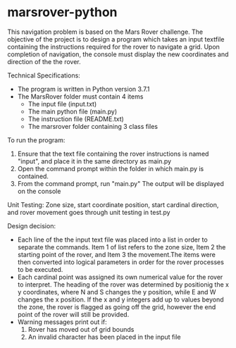# marsrover-python
This navigation problem is based on the Mars Rover challenge.
The objective of the project is to design a program which takes an 
input textfile containing the instructions required for the rover
to navigate a grid. Upon completion of navigation, the console
must display the new coordinates and direction of the the rover. 

Technical Specifications:
- The program is written in Python version 3.7.1
- The MarsRover folder must contain 4 items
	* The input file (input.txt)
	* The main python file (main.py)
	* The instruction file (README.txt)
	* The marsrover folder containing 3 class files

To run the program: 
1. Ensure that the text file containing the rover instructions is
   named "input", and place it in the same directory as main.py
2. Open the command prompt within the folder in which main.py is contained.
3. From the command prompt, run "main.py" 
The output will be displayed on the console

Unit Testing:
Zone size, start coordinate position, start cardinal direction,
and rover movement goes through unit testing in test.py

Design decision:
- Each line of the the input text file was placed into a list in order
to separate the commands. Item 1 of list refers to the zone size,
Item 2 the starting point of the rover, and Item 3 the movement.The 
items were then converted into logical parameters in order for 
the rover processes to be executed.
- Each cardinal point was assigned its own numerical value for the
rover to interpret. The heading of the rover was determined by
positionig the x y coordinates, where N and S changes the y position,
while E and W changes the x position. If the x and y integers add 
up to values beyond the zone, the rover is flagged as going off
the grid, however the end point of the rover will still be provided. 
- Warning messages print out if:
  1) Rover has moved out of grid bounds
  2) An invalid character has been placed in the input file
